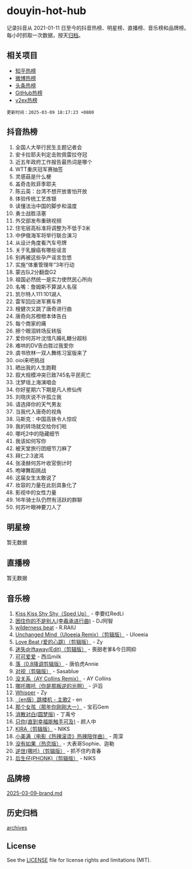 # douyin-hot-hub

记录抖音从 2021-01-11 日至今的抖音热榜、明星榜、直播榜、音乐榜和品牌榜。每小时抓取一次数据，按天[归档](archives)。

## 相关项目

- [知乎热榜](https://github.com/lonnyzhang423/zhihu-hot-hub)
- [微博热榜](https://github.com/lonnyzhang423/weibo-hot-hub)
- [头条热榜](https://github.com/lonnyzhang423/toutiao-hot-hub)
- [GitHub热榜](https://github.com/lonnyzhang423/github-hot-hub)
- [v2ex热榜](https://github.com/lonnyzhang423/v2ex-hot-hub)


`更新时间：2025-03-09 18:17:23 +0800`

## 抖音热榜

1. 全国人大举行民生主题记者会
1. 安卡拉耶夫判定击败佩雷拉夺冠
1. 近五年政府工作报告最热词是哪个
1. WTT重庆冠军赛抽签
1. 灵感菇是什么梗
1. 盖奇击败菲季耶夫
1. 陈云英：台湾不想开放害怕开放
1. 体验传统工艺炼银
1. 读懂法治中国的脚步和温度
1. 勇士战胜活塞
1. 外交部发布重磅视频
1. 住宅层高标准将调整为不低于3米
1. 中伊俄海军将举行联合演习
1. 从设计角度看汽车号牌
1. 关于乳腺癌有哪些谣言
1. 别再被这些孕产谣言忽悠
1. 实施“体重管理年”3年行动
1. 蒙古队2分翻盘G2
1. 祖国必然统一是实力使然民心所向
1. 名嘴：詹姆斯不算湖人名宿
1. 凯尔特人111:101湖人
1. 雷军回应进军赛车界
1. 檀健次又跳了唐奇进行曲
1. 唐奇向苏橙橙本体告白
1. 每个商家的痛
1. 擦个眼泪转场反转版
1. 爱你何苏叶沈惜凡婚礼糖分超标
1. 难哄的DV告白胜过我爱你
1. 虞书欣林一双人舞练习室版来了
1. oioi来吧挑战
1. 晒出我的人生跑鞋
1. 叙大规模冲突已致745名平民死亡
1. 沈梦瑶上海演唱会
1. 你好星期六下期是凡人修仙传
1. 刘晓庆说不许孤立我
1. 请选择你的天气男友
1. 当我代入唐奇的视角
1. 马斯克：中国高铁令人惊叹
1. 我的转场就交给你们啦
1. 哪吒2中的隐藏细节
1. 我该如何写你
1. 被天堂旅行团细节刀麻了
1. 拜仁2:3波鸿
1. 张凌赫何苏叶收官倒计时
1. 咆哮舞蹈挑战
1. 这届女生太敢说了
1. 妆容的力量在此刻具象化了
1. 影视中的女性力量
1. 16年骑士队仍然有活跃的群聊
1. 何苏叶眼神要刀人了

## 明星榜

暂无数据

## 直播榜

暂无数据

## 音乐榜

1. [Kiss Kiss Shy Shy（Sped Up）](https://sf3-cdn-tos.douyinstatic.com/obj/tos-cn-ve-2774/oYpXDAeGgQK0zfPaji7iKUixpCXFGILeLGmvYA) - 李要红RedLi
1. [困住你的不是别人(李羲承进行曲)](https://sf3-cdn-tos.douyinstatic.com/obj/tos-cn-ve-2774/okWrrVL1iQGZbfHVeCPAe7IaerYfM2jEQi5mNI) - DJ阿智
1. [wilderness beat](https://sf3-cdn-tos.douyinstatic.com/obj/tos-cn-ve-2774/o0oBmODSFCpfFdLRGzAAFC2ah9AIMEQfAOueVE) - R.RAIU
1. [Unchanged Mind（Uloeeia Remix）（剪辑版）](https://sf3-cdn-tos.douyinstatic.com/obj/tos-cn-ve-2774/oIHYu1YfsziJqmggAqBsXOiiI2Y1QB6I61RsMW) - Uloeeia
1. [Love Beat  (爱的心跳）（剪辑版）](https://sf3-cdn-tos.douyinstatic.com/obj/tos-cn-ve-2774/oUlARwvEINIisZ9nCnKMZiYFGfCCYLtDADDBge) - Zy
1. [迷失driftaway(Edit)（剪辑版）](https://sf3-cdn-tos.douyinstatic.com/obj/tos-cn-ve-2774/ogaa1xGNeFO6FCaMgO8PzzAceEI4fBLDMi15H3) - 喪甜老爹&今日网抑
1. [可可爱爱](https://sf3-cdn-tos.douyinstatic.com/obj/tos-cn-ve-2774/0deb1e75aea643b9927ba26aaafa29dd) - 西瓜milk
1. [落（0.8降调剪辑版）](https://sf6-cdn-tos.douyinstatic.com/obj/tos-cn-ve-2774/ociN0WUv3APijBYr6DUmAHmdkZ5MjM6gIF3iA) - 唐伯虎Annie
1. [对视（剪辑版）](https://sf5-hl-cdn-tos.douyinstatic.com/obj/tos-cn-ve-2774/ogKtIhiB0WfAa18F9z3uWODMtZi2ysB1VuAIsQ) - Sasablue
1. [没关系（AY Collins Remix）](https://sf3-cdn-tos.douyinstatic.com/obj/tos-cn-ve-2774/oIBbI5Ghw4zdUCQMJrDEFaAQilZP3EIDSi7MW) - AY Collins
1. [哪吒哪吒（你是那叛逆的光啊）](https://sf3-cdn-tos.douyinstatic.com/obj/tos-cn-ve-2774/oUkQCgCDnBanFehFEFQDxCQntAOIfp9gyZYFVo) - 沪滔
1. [Whisper](https://sf3-cdn-tos.douyinstatic.com/obj/tos-cn-ve-2774/oEeYKDxIDCFuArkftgkGqCnG7xZtRC2rEMKBQi) - Zy
1. [（en版）跳楼机 - 主歌2](https://sf5-hl-cdn-tos.douyinstatic.com/obj/tos-cn-ve-2774/oklN6GvgQ2L8DpPeaAGf1gPeyKzjXFwHIwoCZv) - en
1. [那个女孩（那年你刚刚大一）](https://sf3-cdn-tos.douyinstatic.com/obj/tos-cn-ve-2774/o4IZw7TlivwiBBBMA2rIgWrGNIrjFroh6bPqQ) - 宝石Gem
1. [消散对白(圆梦版)](https://sf3-cdn-tos.douyinstatic.com/obj/tos-cn-ve-2774/og4jB5I5IizzoZVAAAzWgBMAsMDWoArfwBOiFs) - 丁禹兮
1. [只你(直到幸福能触手可及)](https://sf3-cdn-tos.douyinstatic.com/obj/tos-cn-ve-2774/o0lBkRDzFTeaVSUz3ZZSCBVtZ5DIMQGfgmEAuE) - 颜人中
1. [KIRA（剪辑版）](https://sf3-cdn-tos.douyinstatic.com/obj/tos-cn-ve-2774/o0Bq3TvdHqOfzihWrHyABMociuMA3Inwsbx9Wi) - NIKS
1. [小美满（电影《热辣滚烫》热辣陪伴曲）](https://sf3-cdn-tos.douyinstatic.com/obj/tos-cn-ve-2774/o0GAn2lSgfZIDUgtevCGDQYnFg4CwnrBaxbTZL) - 周深
1. [没有如果（热恋版）](https://sf3-cdn-tos.douyinstatic.com/obj/tos-cn-ve-2774/o4iETqbxIThtCXlBeV0DfAhZsbCFGhagYupnMx) - 大表哥Sophie、迦勒
1. [逆世(哪吒)（剪辑版）](https://sf5-hl-cdn-tos.douyinstatic.com/obj/tos-cn-ve-2774/oMIEZAfEogrLnzfDWMBiZKCWuXIUFLtRDsOFWs) - 抓不住旳青春
1. [后生仔(PHONK)（剪辑版）](https://sf3-cdn-tos.douyinstatic.com/obj/tos-cn-ve-2774/o0TzmfumdQAJ1aGG9F5LfTXIYeGcqYKRPAeFdJ) - NIKS

## 品牌榜

[2025-03-09-brand.md](archives/2025-03-09-brand.md)

## 历史归档

[archives](archives)

## License

See the [LICENSE](LICENSE) file for license rights and limitations (MIT).
